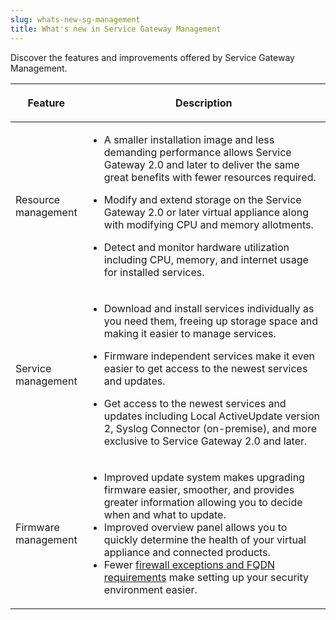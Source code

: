 ```yaml
---
slug: whats-new-sg-management
title: What's new in Service Gateway Management
---
```


Discover the features and improvements offered by Service Gateway Management.

<table>
<colgroup>
<col style="width: 20%" />
<col style="width: 80%" />
</colgroup>
<thead>
<tr>
<th><p>Feature</p></th>
<th><p>Description</p></th>
</tr>
</thead>
<tbody>
<tr>
<td><p>Resource management</p></td>
<td><ul>
<li><p>A smaller installation image and less demanding performance allows Service Gateway 2.0 and later to deliver the same great benefits with fewer resources required.</p></li>
<li><p>Modify and extend storage on the Service Gateway 2.0 or later virtual appliance along with modifying CPU and memory allotments.</p></li>
<li><p>Detect and monitor hardware utilization including CPU, memory, and internet usage for installed services.</p></li>
</ul></td>
</tr>
<tr>
<td><p>Service management</p></td>
<td><ul>
<li><p>Download and install services individually as you need them, freeing up storage space and making it easier to manage services.</p></li>
<li><p>Firmware independent services make it even easier to get access to the newest services and updates.</p></li>
<li><p>Get access to the newest services and updates including Local ActiveUpdate version 2, Syslog Connector (on-premise), and more exclusive to Service Gateway 2.0 and later.</p></li>
</ul></td>
</tr>
<tr>
<td><p>Firmware management</p></td>
<td><ul>
<li>Improved update system makes upgrading firmware easier, smoother, and provides greater information allowing you to decide when and what to update.</li>
<li>Improved overview panel allows you to quickly determine the health of your virtual appliance and connected products.</li>
<li>Fewer <a href="trend-vision-one-sg-ports-used">firewall exceptions and FQDN requirements</a> make setting up your security environment easier.</li>
</ul></td>
</tr>
</tbody>
</table>
